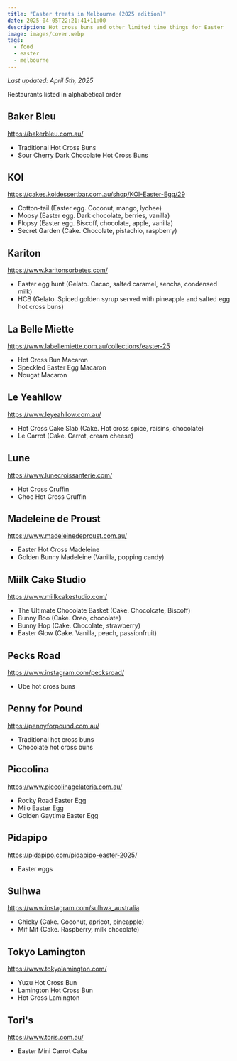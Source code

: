 ```yaml
---
title: "Easter treats in Melbourne (2025 edition)"
date: 2025-04-05T22:21:41+11:00
description: Hot cross buns and other limited time things for Easter
image: images/cover.webp
tags:
  - food
  - easter
  - melbourne
---
```


_Last updated: April 5th, 2025_

Restaurants listed in alphabetical order

## Baker Bleu
https://bakerbleu.com.au/
- Traditional Hot Cross Buns
- Sour Cherry Dark Chocolate Hot Cross Buns

## KOI
https://cakes.koidessertbar.com.au/shop/KOI-Easter-Egg/29

- Cotton-tail (Easter egg. Coconut, mango, lychee)
- Mopsy (Easter egg. Dark chocolate, berries, vanilla)
- Flopsy (Easter egg. Biscoff, chocolate, apple, vanilla)
- Secret Garden (Cake. Chocolate, pistachio, raspberry)

## Kariton
https://www.karitonsorbetes.com/

- Easter egg hunt (Gelato. Cacao, salted caramel, sencha, condensed milk)
- HCB (Gelato. Spiced golden syrup served with pineapple and salted egg hot cross buns)

## La Belle Miette
https://www.labellemiette.com.au/collections/easter-25

- Hot Cross Bun Macaron
- Speckled Easter Egg Macaron
- Nougat Macaron

## Le Yeahllow
https://www.leyeahllow.com.au/

- Hot Cross Cake Slab (Cake. Hot cross spice, raisins, chocolate)
- Le Carrot (Cake. Carrot, cream cheese)

## Lune
https://www.lunecroissanterie.com/

- Hot Cross Cruffin
- Choc Hot Cross Cruffin

## Madeleine de Proust
https://www.madeleinedeproust.com.au/

- Easter Hot Cross Madeleine
- Golden Bunny Madeleine (Vanilla, popping candy)

## Miilk Cake Studio
https://www.miilkcakestudio.com/

- The Ultimate Chocolate Basket (Cake. Chocolcate, Biscoff)
- Bunny Boo (Cake. Oreo, chocolate)
- Bunny Hop (Cake. Chocolate, strawberry)
- Easter Glow (Cake. Vanilla, peach, passionfruit)

## Pecks Road
https://www.instagram.com/pecksroad/

- Ube hot cross buns

## Penny for Pound
https://pennyforpound.com.au/

- Traditional hot cross buns
- Chocolate hot cross buns

## Piccolina
https://www.piccolinagelateria.com.au/

- Rocky Road Easter Egg
- Milo Easter Egg
- Golden Gaytime Easter Egg

## Pidapipo
https://pidapipo.com/pidapipo-easter-2025/

- Easter eggs

## Sulhwa
https://www.instagram.com/sulhwa_australia

- Chicky (Cake. Coconut, apricot, pineapple)
- Mif Mif (Cake. Raspberry, milk chocolate)

## Tokyo Lamington
https://www.tokyolamington.com/

- Yuzu Hot Cross Bun
- Lamington Hot Cross Bun
- Hot Cross Lamington

## Tori's
https://www.toris.com.au/

- Easter Mini Carrot Cake
